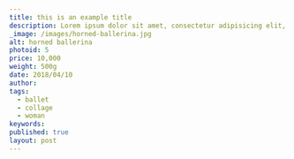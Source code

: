 ```yaml
---
title: this is an example title
description: Lorem ipsum dolor sit amet, consectetur adipisicing elit, sed do eiusmod tempor incididunt ut labore et dolore magna aliqua. Ut enim ad minim veniam, quis nostrud exercitation ullamco laboris nisi ut aliquip ex ea commodo consequat.
_image: /images/horned-ballerina.jpg
alt: horned ballerina
photoid: 5
price: 10,000
weight: 500g
date: 2018/04/10
author:
tags:
  - ballet
  - collage
  - woman
keywords:
published: true
layout: post
---
```

